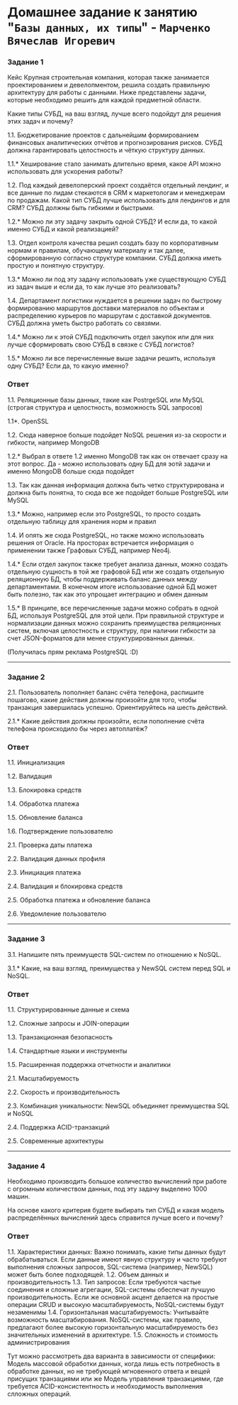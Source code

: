 # Домашнее задание к занятию "`Базы данных, их типы`" - `Марченко Вячеслав Игоревич`

### Задание 1

Кейс
Крупная строительная компания, которая также занимается проектированием и девелопментом, решила создать правильную архитектуру для работы с данными. Ниже представлены задачи, которые необходимо решить для каждой предметной области.

Какие типы СУБД, на ваш взгляд, лучше всего подойдут для решения этих задач и почему?

1.1. Бюджетирование проектов с дальнейшим формированием финансовых аналитических отчётов и прогнозирования рисков. СУБД должна гарантировать целостность и чёткую структуру данных.

1.1.* Хеширование стало занимать длительно время, какое API можно использовать для ускорения работы?

1.2. Под каждый девелоперский проект создаётся отдельный лендинг, и все данные по лидам стекаются в CRM к маркетологам и менеджерам по продажам. Какой тип СУБД лучше использовать для лендингов и для CRM? СУБД должны быть гибкими и быстрыми.

1.2.* Можно ли эту задачу закрыть одной СУБД? И если да, то какой именно СУБД и какой реализацией?

1.3. Отдел контроля качества решил создать базу по корпоративным нормам и правилам, обучающему материалу и так далее, сформированную согласно структуре компании. СУБД должна иметь простую и понятную структуру.

1.3.* Можно ли под эту задачу использовать уже существующую СУБД из задач выше и если да, то как лучше это реализовать?

1.4. Департамент логистики нуждается в решении задач по быстрому формированию маршрутов доставки материалов по объектам и распределению курьеров по маршрутам с доставкой документов. СУБД должна уметь быстро работать со связями.

1.4.* Можно ли к этой СУБД подключить отдел закупок или для них лучше сформировать свою СУБД в связке с СУБД логистов?

1.5.* Можно ли все перечисленные выше задачи решить, используя одну СУБД? Если да, то какую именно?

### Ответ

1.1. Реляционные базы данных, такие как PostrgeSQL или MySQL (строгая структура и целостность, возможность SQL запросов)

1.1*. OpenSSL

1.2. Сюда наверное больше подойдет NoSQL решения из-за скорости и гибкости, например MongoDB

1.2.* Выбрал в ответе 1.2 именно MongoDB так как он отвечает сразу на этот вопрос. Да - можно использовать одну БД для эотй задачи и именно MongoDB больше сюда подойдет

1.3. Так как данная информация должна быть четко структурирована и должна быть понятна, то сюда все же подойдет больше PostgreSQL или MySQL

1.3.* Можно, например если это PostgreSQL, то просто создать отдельную таблицу для хранения норм и правил

1.4. И опять же сюда PostgreSQL, но также можно использовать решения от Oracle. На просторах встречается информация о применении также Графовых СУБД, например Neo4j.

1.4.* Если отдел закупок также требует анализа данных, можно создать отдельную сущность в той же графовой БД или же создать отдельную реляционную БД, чтобы поддерживать баланс данных между департаментами. В конечном итоге использование одной БД может быть полезно, так как это упрощает интеграцию и обмен данным

1.5.* В принципе, все перечисленные задачи можно собрать в одной БД, используя PostgreSQL для этой цели. При правильной структуре и нормализации данных можно сохранить преимущества реляционных систем, включая целостность и структуру, при наличии гибкости за счет JSON-форматов для менее структурированных данных.

(Получилась прям реклама PostgreSQL :D)

---

### Задание 2

2.1. Пользователь пополняет баланс счёта телефона, распишите пошагово, какие действия должны произойти для того, чтобы транзакция завершилась успешно. Ориентируйтесь на шесть действий.

2.1.* Какие действия должны произойти, если пополнение счёта телефона происходило бы через автоплатёж?

### Ответ

1.1. Инициализация

1.2. Валидация

1.3. Блокировка средств

1.4. Обработка платежа

1.5. Обновление баланса

1.6. Подтверждение пользователю

2.1. Проверка даты платежа

2.2. Валидация данных профиля

2.3. Инициация платежа

2.4. Валидация и блокировка средств

2.5. Обработка платежа и обновление баланса

2.6. Уведомление пользователю

---

### Задание 3

3.1. Напишите пять преимуществ SQL-систем по отношению к NoSQL.

3.1.* Какие, на ваш взгляд, преимущества у NewSQL систем перед SQL и NoSQL.

### Ответ

1.1. Структурированные данные и схема

1.2. Сложные запросы и JOIN-операции

1.3. Транзакционная безопасность

1.4. Стандартные языки и инструменты

1.5. Расширенная поддержка отчетности и аналитики


2.1. Масштабируемость

2.2. Скорость и производительность

2.3. Комбинация уникальности: NewSQL объединяет преимущества SQL и NoSQL

2.4. Поддержка ACID-транзакций

2.5. Современные архитектуры

---

### Задание 4

Необходимо производить большое количество вычислений при работе с огромным количеством данных, под эту задачу выделено 1000 машин.

На основе какого критерия будете выбирать тип СУБД и какая модель распределённых вычислений здесь справится лучше всего и почему?

### Ответ

1.1. Характеристики данных: Важно понимать, какие типы данных будут обрабатываться. Если данные имеют явную структуру и часто требуют выполнения сложных запросов, SQL-система (например, NewSQL) может быть более подходящей.
1.2. Объем данных и производительность
1.3. Тип запросов: Если требуются частые соединения и сложные агрегации, SQL-системы обеспечат лучшую производительность. Если же основной акцент делается на простые операции CRUD и высокую масштабируемость, NoSQL-системы будут незаменимы
1.4. Горизонтальная масштабируемость: Учитывайте возможность масштабирования. NoSQL-системы, как правило, предлагают более высокую горизонтальную масштабируемость без значительных изменений в архитектуре.
1.5. Сложность и стоимость администрирования

Тут можно рассмотреть два варианта в зависимости от специфики: Модель массовой обработки данных, когда лишь есть потребность в обработке данных, но не требующей мгновенного ответа и вещей присущих транзациями или же Модель управления транзакциями, где требуется ACID-консистентность и необходимость выполнения слложных операций.

```
